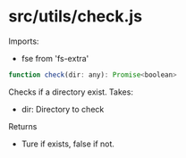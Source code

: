 # src/utils/check.js

Imports:

- fse from 'fs-extra'

```js
function check(dir: any): Promise<boolean>
```

Checks if a directory exist. Takes:

- dir: Directory to check
  
Returns

- Ture if exists, false if not.
